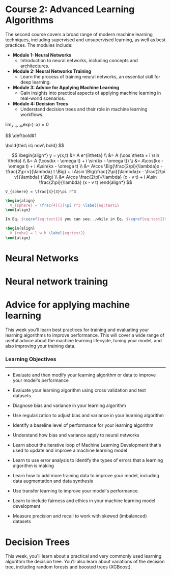 

# Course 2: Advanced Learning Algorithms



The second course covers a broad range of modern machine learning  techniques, including supervised and unsupervised learning, as well as  best practices. The modules include:

- **Module 1: Neural Networks**
  - Introduction to neural networks, including concepts and architectures.
- **Module 2: Neural Networks Training**
  - Learn the process of training neural networks, an essential skill for deep learning.
- **Module 3: Advice for Applying Machine Learning**
  - Gain insights into practical aspects of applying machine learning in real-world scenarios.
- **Module 4: Decision Trees**
  - Understand decision trees and their role in machine learning workflows.



$\lim_{x \to \infty} \exp(-x) = 0$

$$
\def\bold#1

\bold{this\ is\ now\ bold}
$$



$$
\begin{align*}
y = y(x,t) &= A e^{i\theta} \\
&= A (\cos \theta + i \sin \theta) \\
&= A (\cos(kx - \omega t) + i \sin(kx - \omega t)) \\
&= A\cos(kx - \omega t) + i A\sin(kx - \omega t)  \\
&= A\cos \Big(\frac{2\pi}{\lambda}x - \frac{2\pi v}{\lambda} t \Big) + i A\sin \Big(\frac{2\pi}{\lambda}x - \frac{2\pi v}{\lambda} t \Big)  \\
&= A\cos \frac{2\pi}{\lambda} (x - v t) + i A\sin \frac{2\pi}{\lambda} (x - v t)
\end{align*}
$$


```
V_{sphere} = \frac{4}{3}\pi r^3
```



```latex
\begin{align}
  V_{sphere} = \frac{4}{3}\pi r^3 \label{eq:test1}
\end{align}

In Eq. $\eqref{eq:test1}$ you can see...while in Eq. $\eqref{eq:test2}$...

\begin{align}
  V_{cube} = l w h \label{eq:test2}
\end{align}
```



# Neural Networks



# Neural network training



# Advice for applying machine learning

This week you'll learn best practices for training and evaluating your learning algorithms to improve performance. This will cover a wide range of useful advice about the machine learning lifecycle, tuning your model, and also improving your training data.

### Learning Objectives

------

- Evaluate and then modify your learning algorithm or data to improve your model's performance

- Evaluate your learning algorithm using cross validation and test datasets.

- Diagnose bias and variance in your learning algorithm

- Use regularization to adjust bias and variance in your learning algorithm

- Identify a baseline level of performance for your learning algorithm

- Understand how bias and variance apply to neural networks

- Learn about the iterative loop of Machine Learning Development that's used to update and improve a machine learning model

- Learn to use error analysis to identify the types of errors that a learning algorithm is making

- Learn how to add more training data to improve your model, including data augmentation and data synthesis

- Use transfer learning to improve your model's performance.

- Learn to include fairness and ethics in your machine learning model development

- Measure precision and recall to work with skewed (imbalanced) datasets

  

# Decision Trees



This week, you'll learn about a practical and very commonly used learning algorithm the decision tree. You'll also learn about variations of the decision tree, including random forests and boosted trees (XGBoost).










